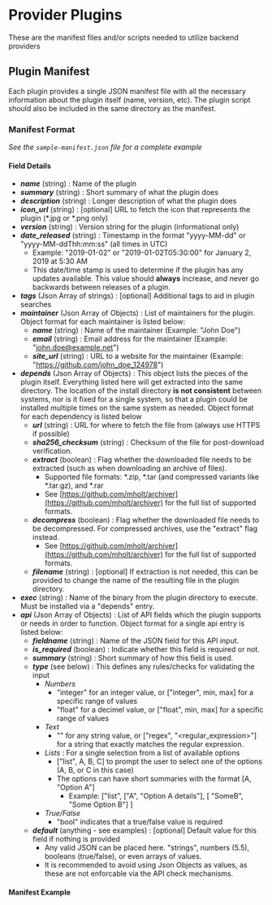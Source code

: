 # Provider Plugins
These are the manifest files and/or scripts needed to utilize backend providers


## Plugin Manifest
Each plugin provides a single JSON manifest file with all the necessary information about the plugin itself (name, version, etc). The plugin script should also be included in the same directory as the manifest.

### Manifest Format
*See the `sample-manifest.json` file for a complete example*

#### Field Details
* ***name*** (string) : Name of the plugin
* ***summary*** (string) : Short summary of what the plugin does
* ***description*** (string) : Longer description of what the plugin does
* ***icon_url*** (string) : [optional] URL to fetch the icon that represents the plugin (*.jpg or *.png only)
* ***version*** (string) : Version string for the plugin (informational only)
* ***date_released*** (string) : Timestamp in the format "yyyy-MM-dd" or "yyyy-MM-ddThh:mm:ss" (all times in UTC)
   * Example: "2019-01-02" or "2019-01-02T05:30:00" for January 2, 2019 at 5:30 AM
   * This date/time stamp is used to determine if the plugin has any updates available. This value should **always** increase, and never go backwards between releases of a plugin.
* ***tags*** (Json Array of strings) : [optional] Additional tags to aid in plugin searches
* ***maintainer*** (Json Array of Objects) : List of maintainers for the plugin. Object format for each maintainer is listed below:
   * ***name*** (string) : Name of the maintainer (Example: "John Doe")
   * ***email*** (string) : Email address for the maintainer (Example: "john.doe@example.net")
   * ***site_url*** (string) : URL to a website for the maintainer (Example: "https://github.com/john_doe_124978")
* ***depends*** (Json Array of Objects) : This object lists the pieces of the plugin itself. Everything listed here will get extracted into the same directory. The location of the install directory **is not consistent** between systems, nor is it fixed for a single system, so that a plugin could be installed multiple times on the same system as needed. Object format for each dependency is listed below
   * ***url*** (string) : URL for where to fetch the file from (always use HTTPS if possible)
   * ***sha256_checksum*** (string) : Checksum of the file for post-download verification.
   * ***extract*** (boolean) : Flag whether the downloaded file needs to be extracted (such as when downloading an archive of files).
      * Supported file formats: *.zip, *.tar (and compressed variants like *.tar.gz), and *.rar
      * See [https://github.com/mholt/archiver](https://github.com/mholt/archiver) for the full list of supported formats.
   * ***decompress*** (boolean) : Flag whether the downloaded file needs to be decompressed. For compressed archives, use the "extract" flag instead.
      * See [https://github.com/mholt/archiver](https://github.com/mholt/archiver) for the full list of supported formats.
   * ***filename*** (string) : [optional] If extraction is not needed, this can be provided to change the name of the resulting file in the plugin directory.
* ***exec*** (string) : Name of the binary from the plugin directory to execute. Must be installed via a "depends" entry.
* ***api*** (Json Array of Objects) : List of API fields which the plugin supports or needs in order to function. Object format for a single api entry is listed below:
   * ***fieldname*** (string) : Name of the JSON field for this API input.
   * ***is_required*** (boolean) : Indicate whether this field is required or not.
   * ***summary*** (string) : Short summary of how this field is used.
   * ***type*** (see below) : This defines any rules/checks for validating the input
      * *Numbers*
         * "integer" for an integer value, or ["integer", min, max] for a specific range of values
         * "float" for a decimel value, or ["float", min, max] for a specific range of values
      * *Text*
         * "" for any string value, or ["regex", "<regular_expression>"] for a string that exactly matches the regular expression.
      * *Lists* : For a single selection from a list of available options
         * ["list", A, B, C] to prompt the user to select one of the options (A, B, or C in this case)
         * The options can have short summaries with the format [A, "Option A"]
            * Example: ["list", ["A", "Option A details"], [ "SomeB", "Some Option B"] ]
      * *True/False*
         * "bool" indicates that a true/false value is required
   * ***default*** (anything - see examples) : [optional] Default value for this field if nothing is provided
      * Any valid JSON can be placed here. "strings", numbers (5.5), booleans (true/false), or even arrays of values.
      * It is recommended to avoid using Json Objects as values, as these are not enforcable via the API check mechanisms.


#### Manifest Example
```

```
